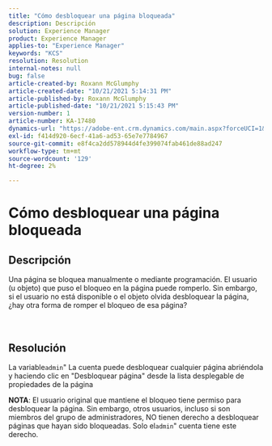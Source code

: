 ```yaml
---
title: "Cómo desbloquear una página bloqueada"
description: Descripción
solution: Experience Manager
product: Experience Manager
applies-to: "Experience Manager"
keywords: "KCS"
resolution: Resolution
internal-notes: null
bug: false
article-created-by: Roxann McGlumphy
article-created-date: "10/21/2021 5:14:31 PM"
article-published-by: Roxann McGlumphy
article-published-date: "10/21/2021 5:15:43 PM"
version-number: 1
article-number: KA-17480
dynamics-url: "https://adobe-ent.crm.dynamics.com/main.aspx?forceUCI=1&pagetype=entityrecord&etn=knowledgearticle&id=d0c55c59-9232-ec11-b6e5-000d3a5ba97a"
exl-id: f414d920-6ecf-41a6-ad53-65e7e7784967
source-git-commit: e8f4ca2dd578944d4fe399074fab461de88ad247
workflow-type: tm+mt
source-wordcount: '129'
ht-degree: 2%

---
```


# Cómo desbloquear una página bloqueada

## Descripción

Una página se bloquea manualmente o mediante programación. El usuario (u objeto) que puso el bloqueo en la página puede romperlo. Sin embargo, si el usuario no está disponible o el objeto olvida desbloquear la página, ¿hay otra forma de romper el bloqueo de esa página?<br><br><br>

## Resolución


La variable`admin`&quot; La cuenta puede desbloquear cualquier página abriéndola y haciendo clic en &quot;Desbloquear página&quot; desde la lista desplegable de propiedades de la página

<b>NOTA</b>: El usuario original que mantiene el bloqueo tiene permiso para desbloquear la página. Sin embargo, otros usuarios, incluso si son miembros del grupo de administradores, NO tienen derecho a desbloquear páginas que hayan sido bloqueadas. Solo el`admin`&quot; cuenta tiene este derecho.
